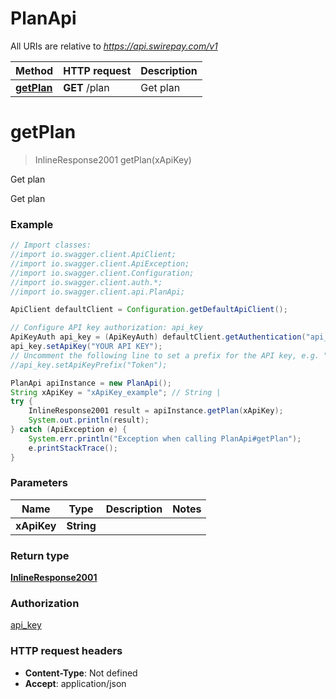 # PlanApi

All URIs are relative to *https://api.swirepay.com/v1*

Method | HTTP request | Description
------------- | ------------- | -------------
[**getPlan**](PlanApi.md#getPlan) | **GET** /plan | Get plan

<a name="getPlan"></a>
# **getPlan**
> InlineResponse2001 getPlan(xApiKey)

Get plan

Get plan

### Example
```java
// Import classes:
//import io.swagger.client.ApiClient;
//import io.swagger.client.ApiException;
//import io.swagger.client.Configuration;
//import io.swagger.client.auth.*;
//import io.swagger.client.api.PlanApi;

ApiClient defaultClient = Configuration.getDefaultApiClient();

// Configure API key authorization: api_key
ApiKeyAuth api_key = (ApiKeyAuth) defaultClient.getAuthentication("api_key");
api_key.setApiKey("YOUR API KEY");
// Uncomment the following line to set a prefix for the API key, e.g. "Token" (defaults to null)
//api_key.setApiKeyPrefix("Token");

PlanApi apiInstance = new PlanApi();
String xApiKey = "xApiKey_example"; // String | 
try {
    InlineResponse2001 result = apiInstance.getPlan(xApiKey);
    System.out.println(result);
} catch (ApiException e) {
    System.err.println("Exception when calling PlanApi#getPlan");
    e.printStackTrace();
}
```

### Parameters

Name | Type | Description  | Notes
------------- | ------------- | ------------- | -------------
 **xApiKey** | **String**|  |

### Return type

[**InlineResponse2001**](InlineResponse2001.md)

### Authorization

[api_key](../README.md#api_key)

### HTTP request headers

 - **Content-Type**: Not defined
 - **Accept**: application/json


